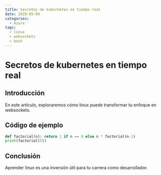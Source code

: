 ```yaml
---
title: Secretos de kubernetes en tiempo real
date: 2028-05-04
categories:
  - Azure
tags:
  - linux
  - websockets
  - bash
---
```


# Secretos de kubernetes en tiempo real

## Introducción

En este artículo, exploraremos cómo linux puede transformar tu enfoque en websockets.

## Código de ejemplo

```python
def factorial(n): return 1 if n == 0 else n * factorial(n-1)
print(factorial(5))
```

## Conclusión

Aprender linux es una inversión útil para tu carrera como desarrollador.